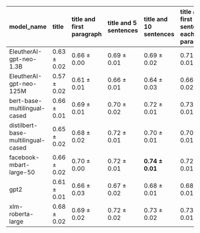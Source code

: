 | model_name                         | title           | title and first paragraph   | title and 5 sentences   | title and 10 sentences   | title and first sentence each paragraph   | raw text            |
|:-----------------------------------|:----------------|:----------------------------|:------------------------|:-------------------------|:------------------------------------------|:--------------------|
| EleutherAI-gpt-neo-1.3B            | 0.63 $\pm$ 0.02 | 0.66 $\pm$ 0.00             | 0.69 $\pm$ 0.01         | 0.69 $\pm$ 0.02          | 0.71 $\pm$ 0.01                           | 0.71 $\pm$ 0.02     |
| EleutherAI-gpt-neo-125M            | 0.57 $\pm$ 0.02 | 0.61 $\pm$ 0.01             | 0.66 $\pm$ 0.01         | 0.64 $\pm$ 0.03          | 0.66 $\pm$ 0.02                           | 0.68 $\pm$ 0.02     |
| bert-base-multilingual-cased       | 0.66 $\pm$ 0.01 | 0.69 $\pm$ 0.01             | 0.70 $\pm$ 0.02         | 0.72 $\pm$ 0.01          | 0.73 $\pm$ 0.01                           | 0.71 $\pm$ 0.01     |
| distilbert-base-multilingual-cased | 0.65 $\pm$ 0.02 | 0.68 $\pm$ 0.02             | 0.72 $\pm$ 0.01         | 0.70 $\pm$ 0.01          | 0.70 $\pm$ 0.01                           | 0.71 $\pm$ 0.01     |
| facebook-mbart-large-50            | 0.66 $\pm$ 0.02 | 0.70 $\pm$ 0.00             | 0.72 $\pm$ 0.01         | **0.74 $\pm$ 0.01**      | 0.72 $\pm$ 0.01                           | **0.74 $\pm$ 0.01** |
| gpt2                               | 0.61 $\pm$ 0.01 | 0.66 $\pm$ 0.03             | 0.67 $\pm$ 0.02         | 0.68 $\pm$ 0.01          | 0.68 $\pm$ 0.01                           | 0.69 $\pm$ 0.02     |
| xlm-roberta-large                  | 0.68 $\pm$ 0.02 | 0.69 $\pm$ 0.02             | 0.72 $\pm$ 0.02         | 0.73 $\pm$ 0.02          | 0.73 $\pm$ 0.01                           | **0.74 $\pm$ 0.01** |